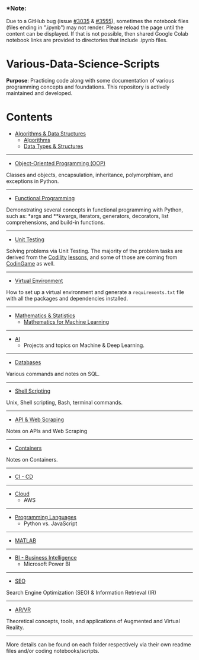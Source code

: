 ### *Note:
Due to a GitHub bug (issue [#3035](https://github.com/jupyter/notebook/issues/3035) & [#3555](https://github.com/jupyter/notebook/issues/3555)), sometimes the notebook files (files ending in ".ipynb") may not render. Please reload the page until the content can be displayed. If that is not possible, then shared Google Colab notebook links are provided to directories that include .ipynb files.

# Various-Data-Science-Scripts

**Purpose**: Practicing code along with some documentation of various programming concepts and foundations. This repository is actively maintained and developed.

Contents
=======================

* [Algorithms & Data Structures](https://github.com/dimi-fn/Various-Data-Science-Scripts/tree/main/Algorithms_Data_Structures)
    * [Algorithms](https://github.com/dimi-fn/Various-Data-Science-Scripts/tree/main/Algorithms_Data_Structures/Algorithms)
    * [Data Types & Structures](https://github.com/dimi-fn/Various-Data-Science-Scripts/tree/main/Algorithms_Data_Structures/Data_Types_%26_Structures)

-----

* [Object-Oriented Programming (OOP)](https://github.com/dimi-fn/Various-Data-Science-Scripts/tree/main/OOP)

Classes and objects, encapsulation, inheritance, polymorphism, and exceptions in Python.

---

* [Functional Programming](https://github.com/dimi-fn/Various-Data-Science-Scripts/tree/main/Functional_Programming)

Demonstrating several concepts in functional programming with Python, such as: *args and **kwargs, iterators, generators, decorators, list comprehensions, and build-in functions.

-----

* [Unit Testing](https://github.com/dimi-fn/Various-Data-Science-Scripts/tree/main/Unit_testing)

Solving problems via Unit Testing. The majority of the problem tasks are derived from the [Codility](https://www.codility.com/) [lessons](https://app.codility.com/programmers/lessons/1-iterations/), and some of those are coming from [CodinGame](https://www.codingame.com/) as well.

-----

* [Virtual Environment](https://github.com/dimi-fn/Various-Data-Science-Scripts/tree/main/Virtual_Env)

How to set up a virtual environment and generate a `requirements.txt` file with all the packages and dependencies installed.

-----

* [Mathematics & Statistics](https://github.com/dimi-fn/Various-Data-Science-Scripts/tree/main/Maths_Statistics)
    * [Mathematics for Machine Learning](https://github.com/dimi-fn/Various-Data-Science-Scripts/tree/main/Maths_Statistics/Mathematics_for_ML)

-----

* [AI](https://github.com/dimi-fn/Various-Data-Science-Scripts/tree/main/AI)
    * Projects and topics on Machine & Deep Learning.

------

* [Databases](https://github.com/dimi-fn/Various-Data-Science-Scripts/tree/main/Databases)

Various commands and notes on SQL.    

-----

* [Shell Scripting](https://github.com/dimi-fn/Various-Data-Science-Scripts/tree/main/Shell_scripting)

Unix, Shell scripting, Bash, terminal commands.

------

* [API & Web Scraping](https://github.com/dimi-fn/Various-Data-Science-Scripts/tree/main/APIs_%26_Web_Scraping)

Notes on APIs and Web Scraping

------

* [Containers](https://github.com/dimi-fn/Various-Data-Science-Scripts/tree/main/Containers)

Notes on Containers.

------

* [CI - CD](https://github.com/dimi-fn/Various-Data-Science-Scripts/tree/main/CI_CD)

------

* [Cloud](https://github.com/dimi-fn/Various-Data-Science-Scripts/tree/main/Cloud)
    * AWS

-------

* [Programming Languages](https://github.com/dimi-fn/Various-Data-Science-Scripts/tree/main/Progr_Lang)
    * Python vs. JavaScript

------

* [MATLAB](https://github.com/dimi-fn/Various-Data-Science-Scripts/tree/main/MATLAB)

------

* [BI - Business Intelligence](https://github.com/dimi-fn/Various-Data-Science-Scripts/tree/main/BI_Business_Intelligence)
    * Microsoft Power BI
    
------

* [SEO](https://github.com/dimi-fn/Various-Data-Science-Scripts/tree/main/SEO)

Search Engine Optimization (SEO) & Information Retrieval (IR)

-----

* [AR/VR](https://github.com/dimi-fn/Various-Data-Science-Scripts/tree/main/AR_VR)

Theoretical concepts, tools, and applications of Augmented and Virtual Reality.

-----
More details can be found on each folder respectively via their own readme files and/or coding notebooks/scripts.